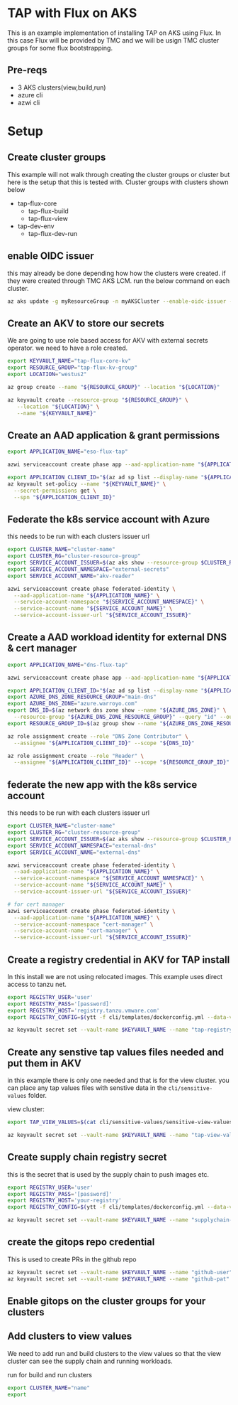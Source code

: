 # TAP with Flux on AKS

This is an example implementation of installing TAP on AKS using Flux. In this case Flux will be provided by TMC and we will be usign TMC cluster groups for some flux bootstrapping.

## Pre-reqs

* 3 AKS clusters(view,build,run)
* azure cli
* azwi cli
  



# Setup

## Create cluster groups

This example will not walk through creating the cluster groups or cluster but here is the setup that this is tested with. Cluster groups with clusters shown below

* tap-flux-core
  * tap-flux-build
  * tap-flux-view
* tap-dev-env
  * tap-flux-dev-run

## enable OIDC issuer 

this may already be done depending how how the clusters were created. if they were created through TMC AKS LCM. run the below command on each cluster.

```bash
az aks update -g myResourceGroup -n myAKSCluster --enable-oidc-issuer --enable-workload-identity
```

## Create an AKV to store our secrets

We are going to use role based access for AKV with external secrets operator. we need to have a role created. 


```bash
export KEYVAULT_NAME="tap-flux-core-kv"
export RESOURCE_GROUP="tap-flux-kv-group"
export LOCATION="westus2"
```

```bash
az group create --name "${RESOURCE_GROUP}" --location "${LOCATION}"
```

```bash
az keyvault create --resource-group "${RESOURCE_GROUP}" \
   --location "${LOCATION}" \
   --name "${KEYVAULT_NAME}"

```

## Create an AAD application & grant permissions

```bash
export APPLICATION_NAME="eso-flux-tap"
```

```bash
azwi serviceaccount create phase app --aad-application-name "${APPLICATION_NAME}"
```

```bash
export APPLICATION_CLIENT_ID="$(az ad sp list --display-name "${APPLICATION_NAME}" --query '[0].appId' -otsv)"
az keyvault set-policy --name "${KEYVAULT_NAME}" \
  --secret-permissions get \
  --spn "${APPLICATION_CLIENT_ID}"
```


## Federate the k8s service account with Azure

this needs to be run with each clusters issuer url

```bash
export CLUSTER_NAME="cluster-name"
export CLUSTER_RG="cluster-resource-group"
export SERVICE_ACCOUNT_ISSUER=$(az aks show --resource-group $CLUSTER_RG --name $CLUSTER_NAME --query "oidcIssuerProfile.issuerUrl" -otsv)
export SERVICE_ACCOUNT_NAMESPACE="external-secrets"
export SERVICE_ACCOUNT_NAME="akv-reader"

azwi serviceaccount create phase federated-identity \
  --aad-application-name "${APPLICATION_NAME}" \
  --service-account-namespace "${SERVICE_ACCOUNT_NAMESPACE}" \
  --service-account-name "${SERVICE_ACCOUNT_NAME}" \
  --service-account-issuer-url "${SERVICE_ACCOUNT_ISSUER}"

```

## Create a AAD workload identity for external DNS & cert manager

```bash
export APPLICATION_NAME="dns-flux-tap"
```

```bash
azwi serviceaccount create phase app --aad-application-name "${APPLICATION_NAME}"
```

```bash
export APPLICATION_CLIENT_ID="$(az ad sp list --display-name "${APPLICATION_NAME}" --query '[0].appId' -otsv)"
export AZURE_DNS_ZONE_RESOURCE_GROUP="main-dns"
export AZURE_DNS_ZONE="azure.warroyo.com"
export DNS_ID=$(az network dns zone show --name "${AZURE_DNS_ZONE}" \
  --resource-group "${AZURE_DNS_ZONE_RESOURCE_GROUP}" --query "id" --output tsv)
export RESOURCE_GROUP_ID=$(az group show --name "${AZURE_DNS_ZONE_RESOURCE_GROUP}" --query "id" --output tsv)
```

```bash
az role assignment create --role "DNS Zone Contributor" \
  --assignee "${APPLICATION_CLIENT_ID}" --scope "${DNS_ID}"

az role assignment create --role "Reader" \
  --assignee "${APPLICATION_CLIENT_ID}" --scope "${RESOURCE_GROUP_ID}"

```  


## federate the new app with the k8s service account

this needs to be run with each clusters issuer url

```bash
export CLUSTER_NAME="cluster-name"
export CLUSTER_RG="cluster-resource-group"
export SERVICE_ACCOUNT_ISSUER=$(az aks show --resource-group $CLUSTER_RG --name $CLUSTER_NAME --query "oidcIssuerProfile.issuerUrl" -otsv)
export SERVICE_ACCOUNT_NAMESPACE="external-dns"
export SERVICE_ACCOUNT_NAME="external-dns"

azwi serviceaccount create phase federated-identity \
  --aad-application-name "${APPLICATION_NAME}" \
  --service-account-namespace "${SERVICE_ACCOUNT_NAMESPACE}" \
  --service-account-name "${SERVICE_ACCOUNT_NAME}" \
  --service-account-issuer-url "${SERVICE_ACCOUNT_ISSUER}"

# for cert manager
azwi serviceaccount create phase federated-identity \
  --aad-application-name "${APPLICATION_NAME}" \
  --service-account-namespace "cert-manager" \
  --service-account-name "cert-manager" \
  --service-account-issuer-url "${SERVICE_ACCOUNT_ISSUER}"
```


## Create a registry credential in AKV for TAP install

In this install we are not using relocated images. This example uses direct access to tanzu net.

```bash
export REGISTRY_USER='user'
export REGISTRY_PASS='[password]'
export REGISTRY_HOST='registry.tanzu.vmware.com'
export REGISTRY_CONFIG=$(ytt -f cli/templates/dockerconfig.yml --data-value="registry.username=$REGISTRY_USER" --data-value="registry.hostname=$REGISTRY_HOST" --data-value="registry.password=$REGISTRY_PASS" --output=json | jq -c -r .dockerconfigjson)

az keyvault secret set --vault-name $KEYVAULT_NAME --name "tap-registry-creds" --value $REGISTRY_CONFIG


```


## Create any senstive tap values files needed and put them in AKV

in this example there is only one needed and that is for the view cluster. you can place any tap values files with senstive data in the `cli/sensitive-values` folder.

view cluster:

```bash
export TAP_VIEW_VALUES=$(cat cli/sensitive-values/sensitive-view-values.yml | base64)

az keyvault secret set --vault-name $KEYVAULT_NAME --name "tap-view-values" --value $TAP_VIEW_VALUES
```


## Create supply chain registry secret

this is the secret that is used by the supply chain to push images etc.

```bash
export REGISTRY_USER='user'
export REGISTRY_PASS='[password]'
export REGISTRY_HOST='your-registry'
export REGISTRY_CONFIG=$(ytt -f cli/templates/dockerconfig.yml --data-value="registry.username=$REGISTRY_USER" --data-value="registry.hostname=$REGISTRY_HOST" --data-value="registry.password=$REGISTRY_PASS" --output=json | jq -c -r .dockerconfigjson)

az keyvault secret set --vault-name $KEYVAULT_NAME --name "supplychain-registry-creds" --value $REGISTRY_CONFIG
```

## create the gitops repo credential

This is used to create PRs in the github repo

```bash
az keyvault secret set --vault-name $KEYVAULT_NAME --name "github-user" --value "username"
az keyvault secret set --vault-name $KEYVAULT_NAME --name "github-pat" --value "pat"
```

## Enable gitops on the cluster groups for your clusters



## Add clusters to view values

We need to add run and build clusters to the view values so that the view cluster can see the supply chain and running workloads.

run for build and run clusters

```bash
export CLUSTER_NAME="name"
export
